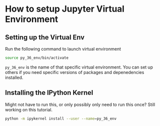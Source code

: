 # How to setup Jupyter Virtual Environment

## Setting up the Virtual Env

Run the following command to launch virtual environment

```bash
source py_36_env/bin/activate
```

`py_36_env` is the name of that specific virtual environment. You can set up others if you need specific versions of packages and depenedencies installed.

## Installing the IPython Kernel

Might not have to run this, or only possibly only need to run this once? Still working on this tutorial.

```bash
python -m ipykernel install --user --name=py_36_env
```

